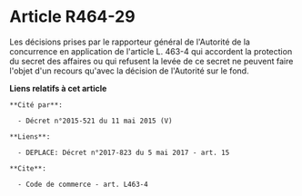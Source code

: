 # Article R464-29

Les décisions prises par le rapporteur général de l'Autorité de la concurrence en application de l'article L. 463-4 qui
accordent la protection du secret des affaires ou qui refusent la levée de ce secret ne peuvent faire l'objet d'un recours
qu'avec la décision de l'Autorité sur le fond.

**Liens relatifs à cet article**

	**Cité par**:

	  - Décret n°2015-521 du 11 mai 2015 (V)

	**Liens**:

	  - DEPLACE: Décret n°2017-823 du 5 mai 2017 - art. 15

	**Cite**:

	  - Code de commerce - art. L463-4
